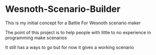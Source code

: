# Wesnoth-Scenario-Builder
This is my initial concept for a Battle For Wesnoth scenario maker

The point of this project is to help people with little to no experience in programming make scenarios

It still has a ways to go but for now it gives a working scenario
